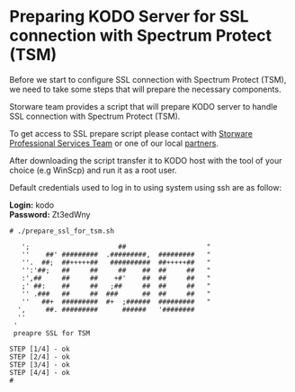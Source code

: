 # Preparing KODO Server for SSL connection with Spectrum Protect \(TSM\)

Before we start to configure SSL connection with Spectrum Protect \(TSM\), we need to take some steps that will prepare the necessary components.

Storware team provides a script that will prepare KODO server to handle SSL connection with Spectrum Protect \(TSM\).

To get access to SSL prepare script please contact with [Storware Professional Services Team](mailto:ps@storware.eu) or one of our local [partners](https://storware.eu/en/partners/).

After downloading the script transfer it to KODO host with the tool of your choice \(e.g WinScp\) and run it as a root user.

Default credentials used to log in to using system using ssh are as follow:

**Login:** kodo  
**Password:** Zt3edWny

```text
# ./prepare_ssl_for_tsm.sh

   ';                      ##                    "
   ''    ##' #########  .#########,  #########   "
   ''.  ##;  ##+++++##   ##########  ##+++++##   "
   '':'##;   ##     ##     ##    ##  ##     ##   "
   :',##     ##     ##    +#'    ##  ##     ##   "
   ;' ##:    ##     ##   ;##     ##  ##     ##   "
   '' .###   ##     ##  ###      ##  ##     ##   "
   ''   ##+  #########  #+  ;######  #########   "
  ',     ##. #########      ######   '########  
  ''
 '
 preapre SSL for TSM

STEP [1/4] - ok
STEP [2/4] - ok
STEP [3/4] - ok
STEP [4/4] - ok 
#
```

